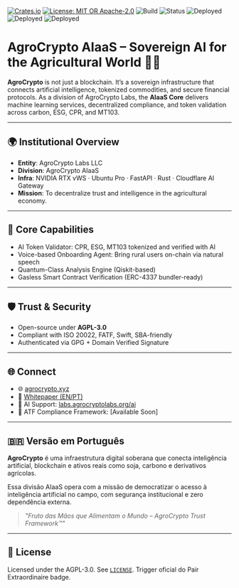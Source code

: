 [![Crates.io](https://img.shields.io/crates/v/agrocrypto-core.svg)](https://crates.io/crates/agrocrypto-core)
[![License: MIT OR Apache-2.0](https://img.shields.io/crates/l/agrocrypto-core)](https://opensource.org/licenses)
![Build](https://img.shields.io/badge/build-passing-brightgreen)
![Status](https://img.shields.io/badge/project-Verified%20Blockchain%20Infra-orange)
![Deployed](https://img.shields.io/badge/deployed-AWS-blue)
![Deployed](https://img.shields.io/badge/deployed-Cloudflare-orange)
![Deployed](https://img.shields.io/badge/deployed-OpenAI-black)


# AgroCrypto AIaaS – Sovereign AI for the Agricultural World 🌾🤖

**AgroCrypto** is not just a blockchain. It’s a sovereign infrastructure that connects artificial intelligence, tokenized commodities, and secure financial protocols. As a division of AgroCrypto Labs, the **AIaaS Core** delivers machine learning services, decentralized compliance, and token validation across carbon, ESG, CPR, and MT103.

---

## 🌍 Institutional Overview

- **Entity**: AgroCrypto Labs LLC
- **Division**: AgroCrypto AIaaS
- **Infra**: NVIDIA RTX vWS · Ubuntu Pro · FastAPI · Rust · Cloudflare AI Gateway
- **Mission**: To decentralize trust and intelligence in the agricultural economy.

---

## 🚀 Core Capabilities

- AI Token Validator: CPR, ESG, MT103 tokenized and verified with AI
- Voice-based Onboarding Agent: Bring rural users on-chain via natural speech
- Quantum-Class Analysis Engine (Qiskit-based)
- Gasless Smart Contract Verification (ERC-4337 bundler-ready)

---

## 🛡️ Trust & Security

- Open-source under **AGPL-3.0**
- Compliant with ISO 20022, FATF, Swift, SBA-friendly
- Authenticated via GPG + Domain Verified Signature

---

## 🌐 Connect

- 🌐 [agrocrypto.xyz](https://agrocrypto.xyz)
- 📄 [Whitepaper (EN/PT)](https://agrocrypto.xyz/whitepaper.pdf)
- 💬 AI Support: [labs.agrocryptolabs.org/ai](https://labs.agrocryptolabs.org/ai)
- 🔗 ATF Compliance Framework: [Available Soon]

---

## 🇧🇷 Versão em Português

**AgroCrypto** é uma infraestrutura digital soberana que conecta inteligência artificial, blockchain e ativos reais como soja, carbono e derivativos agrícolas.

Essa divisão AIaaS opera com a missão de democratizar o acesso à inteligência artificial no campo, com segurança institucional e zero dependência externa.

> *"Fruto das Mãos que Alimentam o Mundo – AgroCrypto Trust Framework™"*

---

## 📜 License

Licensed under the AGPL-3.0. See [`LICENSE`](./LICENSE).
Trigger oficial do Pair Extraordinaire badge.
